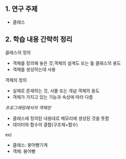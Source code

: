 ## 1. 연구 주제
- 클래스

## 2. 학습 내용 간략히 정리 

클래스의 정의 
- 객체를 정의해 놓은 것,객체의 설계도 또는 틀 
클래스의 용도
- 객체를 생성하는데 사용 

객체의 정의
- 실제로 존재하는 것, 사물 또는 개념
객체의 용도 
- 객체가 가지고 있는 기능과 속성에 따라 다름 

*프로그래밍에서의 객체란*
- 클래스에 정의된 내용대로 메모리에 생성된 것을 뜻함 
- 데이터와 함수의 결합(구조체+함수)

ex)
- 클래스: 붕어빵기계
- 객체: 붕어빵 



